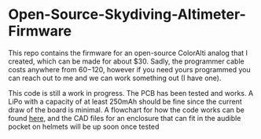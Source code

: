 # Open-Source-Skydiving-Altimeter-Firmware
This repo contains the firmware for an open-source ColorAlti analog that I created, which can be made for about $30. Sadly, the programmer cable costs anywhere from $60-$120, however if you need yours programmed you can reach out to me and we can work something out (I have one).

This code is still a work in progress. The PCB has been tested and works. A LiPo with a capacity of at least 250mAh should be fine since the current draw of the board is minimal. A flowchart for how the code works can be found [here](https://www.figma.com/file/4zBiOo2lBxXKH4AfCIveim/OSCA-Flowchart?type=whiteboard&node-id=0-1&t=LwiWm71Q5GXqkpOq-0), and the CAD files for an enclosure that can fit in the audible pocket on helmets will be up soon once tested
